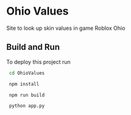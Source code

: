 
# Ohio Values

Site to look up skin values in game Roblox Ohio

## Build and Run 

To deploy this project run

```bash
 cd OhioValues
```
```bash
 npm install
```
```bash
 npm run build
```
```bash
 python app.py
```
